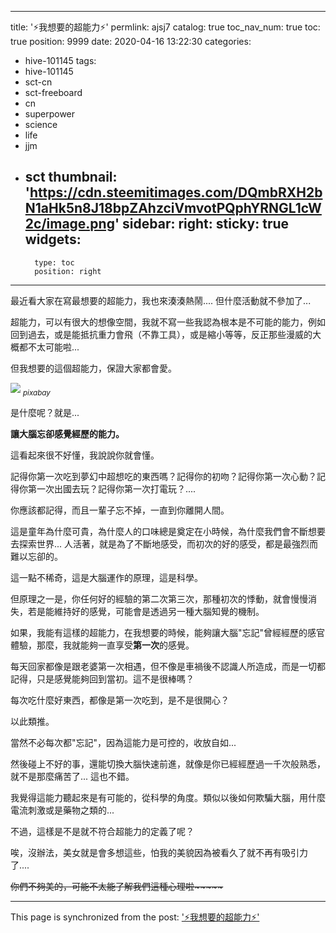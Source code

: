 
---
title: '⚡️我想要的超能力⚡️'
permlink: ajsj7
catalog: true
toc_nav_num: true
toc: true
position: 9999
date: 2020-04-16 13:22:30
categories:
- hive-101145
tags:
- hive-101145
- sct-cn
- sct-freeboard
- cn
- superpower
- science
- life
- jjm
- sct
thumbnail: 'https://cdn.steemitimages.com/DQmbRXH2bN1aHk5n8J18bpZAhzciVmvotPQphYRNGL1cW2c/image.png'
sidebar:
    right:
        sticky: true
widgets:
    -
        type: toc
        position: right
---


最近看大家在寫最想要的超能力，我也來湊湊熱鬧.... 但什麼活動就不參加了...

超能力，可以有很大的想像空間，我就不寫一些我認為根本是不可能的能力，例如回到過去，或是能抵抗重力會飛（不靠工具），或是縮小等等，反正那些漫威的大概都不太可能啦...

但我想要的這個超能力，保證大家都會愛。

![](https://cdn.steemitimages.com/DQmbRXH2bN1aHk5n8J18bpZAhzciVmvotPQphYRNGL1cW2c/image.png)
<sub>*pixabay*</sub>

是什麼呢？就是...

**讓大腦忘卻感覺經歷的能力。**

這看起來很不好懂，我說說你就會懂。

記得你第一次吃到夢幻中超想吃的東西嗎？記得你的初吻？記得你第一次心動？記得你第一次出國去玩？記得你第一次打電玩？....

你應該都記得，而且一輩子忘不掉，一直到你離開人間。

這是童年為什麼可貴，為什麼人的口味總是奠定在小時候，為什麼我們會不斷想要去探索世界...  人活著，就是為了不斷地感受，而初次的好的感受，都是最強烈而難以忘卻的。

這一點不稀奇，這是大腦運作的原理，這是科學。

但原理之一是，你任何好的經驗的第二次第三次，那種初次的悸動，就會慢慢消失，若是能維持好的感覺，可能會是透過另一種大腦知覺的機制。

如果，我能有這樣的超能力，在我想要的時候，能夠讓大腦"忘記"曾經經歷的感官體驗，那麼，我就能夠一直享受**第一次**的感覺。

每天回家都像是跟老婆第一次相遇，但不像是車禍後不認識人所造成，而是一切都記得，只是感覺能夠回到當初。這不是很棒嗎？

每次吃什麼好東西，都像是第一次吃到，是不是很開心？

以此類推。

當然不必每次都"忘記"，因為這能力是可控的，收放自如... 

然後碰上不好的事，還能切換大腦快速前進，就像是你已經經歷過一千次般熟悉，就不是那麼痛苦了... 這也不錯。

我覺得這能力聽起來是有可能的，從科學的角度。類似以後如何欺騙大腦，用什麼電流刺激或是藥物之類的... 

不過，這樣是不是就不符合超能力的定義了呢？

唉，沒辦法，美女就是會多想這些，怕我的美貌因為被看久了就不再有吸引力了....

<del>你們不夠美的，可能不太能了解我們這種心理啦~~~~~</del>

- - -

This page is synchronized from the post: ['⚡️我想要的超能力⚡️'](https://steemit.com/@deanliu/ajsj7)
